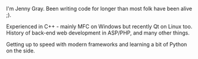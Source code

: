 I'm Jenny Gray. Been writing code for longer than most folk have been alive ;).

Experienced in C++ - mainly MFC on Windows but recently Qt on Linux too. History of back-end web development in ASP/PHP, and many other things.

Getting up to speed with modern frameworks and learning a bit of Python on the side.
